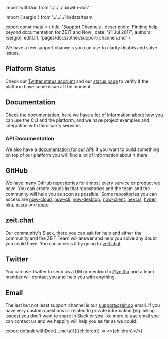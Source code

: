 import withDoc from '../../../lib/with-doc'

import { sergio } from '../../../lib/data/team'

export const meta = {
  title: 'Support Channels',
  description: 'Finding help beyond documentation for ZEIT and Now',
  date: '21 Jul 2017',
  authors: [sergio],
  editUrl: 'pages/docs/other/support-channels.md'
}

We have a few support channels you can use to clarify doubts and solve issues.

## Platform Status
Check our [Twitter status account](https://twitter.com/zeit_status) and our [status page](https://zeit-status.co/) to verify if the platform have some issue at the moment.

## Documentation
Check the [documentation](/docs), here we have a lot of information about how you can use the CLI and the platform, and we have project examples and integration with third-party services

### API Documentation
We also have a [documentation for our API](https://zeit.co/api). If you want to build something on top of our platform you will find a lot of information about it there.

## GitHub
We have many [GitHub repositories](https://github.com/zeit) for almost every service or product we have. You can create issues in that repositories and the team and the community will help you as soon as possible. Some repositories you can access are [now-cloud](https://github.com/zeit/now-cloud), [now-cli](https://github.com/zeit/now-cli), [now-desktop](https://github.com/zeit/now-desktop), [now-client](https://github.com/zeit/now-client), [next.js](https://github.com/zeit/next.js), [hyper](https://github.com/zeit/hyper), [pkg](https://github.com/zeit/pkg), [micro](https://github.com/zeit/micro) and [more](https://github.com/zeit).

## zeit.chat
Our community's Slack, there you can ask for help and either the community and the ZEIT Team will answer and help you solve any doubt you could have. You can access it by going to [zeit.chat](https://zeit.chat).

## Twitter
You can use Twitter to send us a DM or mention to [@zeithq](https://twitter.com/zeithq) and a team member will contact you and help you with anything.

## Email
The last but not least support channel is our [support@zeit.co](mailto:support@zeit.co) email. If you have very custom questions or related to private information (eg. billing issues) you don't want to share in Slack or you like more to use email you can contact us and we happily will help you as far as we could.

export default withDoc({...meta})(({children}) => <>{children}</>)
